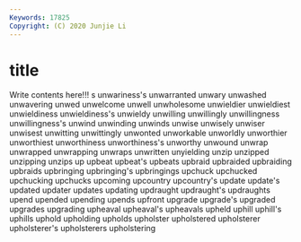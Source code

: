 ```yaml
---
Keywords: 17825
Copyright: (C) 2020 Junjie Li
---
```


# title

Write contents here!!!
s 
unwariness's 
unwarranted 
unwary
unwashed 
unwavering 
unwed 
unwelcome 
unwell 
unwholesome 
unwieldier 
unwieldiest 
unwieldiness 
unwieldiness's
unwieldy 
unwilling 
unwillingly 
unwillingness 
unwillingness's 
unwind 
unwinding 
unwinds 
unwise 
unwisely
unwiser 
unwisest 
unwitting 
unwittingly 
unwonted 
unworkable 
unworldly 
unworthier 
unworthiest 
unworthiness
unworthiness's 
unworthy 
unwound 
unwrap 
unwrapped 
unwrapping 
unwraps 
unwritten 
unyielding 
unzip
unzipped 
unzipping 
unzips 
up 
upbeat 
upbeat's 
upbeats 
upbraid 
upbraided 
upbraiding
upbraids 
upbringing 
upbringing's 
upbringings 
upchuck 
upchucked 
upchucking 
upchucks 
upcoming 
upcountry
upcountry's 
update 
update's 
updated 
updater 
updates 
updating 
updraught 
updraught's 
updraughts
upend 
upended 
upending 
upends 
upfront 
upgrade 
upgrade's 
upgraded 
upgrades 
upgrading
upheaval 
upheaval's 
upheavals 
upheld 
uphill 
uphill's 
uphills 
uphold 
upholding 
upholds
upholster 
upholstered 
upholsterer 
upholsterer's 
upholsterers 
upholstering 
